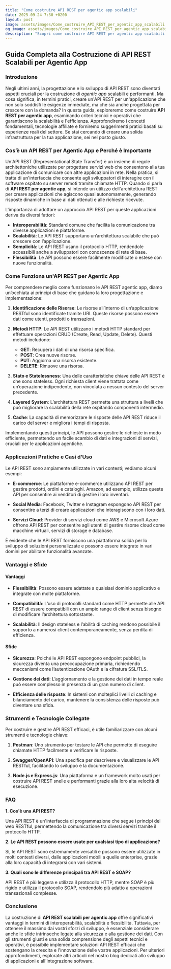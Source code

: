 ```yaml
---
title: "Come costruire API REST per agentic app scalabili"
date: 2025-09-24 7:30 +0200
layout: post
image: assets/images/Come_costruire_API_REST_per_agentic_app_scalabili.jpg
og_image: assets/images/Come_costruire_API_REST_per_agentic_app_scalabili.jpg
description: "Scopri come costruire API REST per agentic app scalabili: guida passo passo per uno sviluppo API efficiente e un'integrazione software impeccabile."
---
```


## Guida Completa alla Costruzione di API REST Scalabili per Agentic App

### Introduzione

Negli ultimi anni, la progettazione e lo sviluppo di API REST sono diventati aspetti cruciali per la costruzione di *agentic app* scalabili e performanti. Ma cosa significa, in termini pratici, creare un'API REST per un'applicazione che non solo soddisfi le esigenze immediate, ma che sia anche progettata per crescere con la domanda? In questa guida, esploreremo come costruire **API REST per agentic app**, esaminando criteri tecnici e operativi che garantiscono la scalabilità e l'efficienza. Approfondiremo i concetti fondamentali, tecnologie affiliate e forniremo suggerimenti pratici basati su esperienze reali del settore. Se stai cercando di creare una solida infrastruttura per la tua applicazione, sei nel posto giusto.

### Cos’è un API REST per Agentic App e Perché è Importante

Un'API REST (Representational State Transfer) è un insieme di regole architettoniche utilizzate per progettare servizi web che consentono alla tua applicazione di comunicare con altre applicazioni in rete. Nella pratica, si tratta di un'interfaccia che consente agli sviluppatori di interagire con il software ospitato su server remoti tramite chiamate HTTP. Quando si parla di **API REST per agentic app**, si intende un utilizzo dell'architettura REST per creare applicazioni che agiscono quasi autonomamente, generando risposte dinamiche in base ai dati ottenuti e alle richieste ricevute.

L'importanza di adottare un approccio API REST per queste applicazioni deriva da diversi fattori:

- **Interoperabilità**: Standard comune che facilita la comunicazione tra diverse applicazioni e piattaforme.
- **Scalabilità**: Le API REST supportano un’architettura scalabile che può crescere con l’applicazione.
- **Semplicità**: Le API REST usano il protocollo HTTP, rendendole accessibili anche a sviluppatori con conoscenze di rete di base.
- **Flessibilità**: Le API possono essere facilmente modificate o estese con nuove funzionalità.

### Come Funziona un'API REST per Agentic App

Per comprendere meglio come funzionano le API REST agentic app, diamo un’occhiata ai principi di base che guidano la loro progettazione e implementazione:

1. **Identificazione delle Risorse**: Le risorse all’interno di un’applicazione RESTful sono identificate tramite URI. Queste risorse possono essere dati come utenti, prodotti o transazioni.

2. **Metodi HTTP**: Le API REST utilizzano i metodi HTTP standard per effettuare operazioni CRUD (Create, Read, Update, Delete). Questi metodi includono:
   - **GET**: Recupera i dati di una risorsa specifica.
   - **POST**: Crea nuove risorse.
   - **PUT**: Aggiorna una risorsa esistente.
   - **DELETE**: Rimuove una risorsa.

3. **Stato e Statelessness**: Una delle caratteristiche chiave delle API REST è che sono stateless. Ogni richiesta client viene trattata come un’operazione indipendente, non vincolata a nessun contesto del server precedente.

4. **Layered System**: L’architettura REST permette una struttura a livelli che può migliorare la scalabilità della rete ospitando componenti intermedio.
   
5. **Cache**: La capacità di memorizzare le risposte delle API REST riduce il carico del server e migliora i tempi di risposta.

Implementando questi principi, le API possono gestire le richieste in modo efficiente, permettendo un facile scambio di dati e integrazioni di servizi, cruciali per le applicazioni agentiche.

### Applicazioni Pratiche e Casi d’Uso

Le API REST sono ampiamente utilizzate in vari contesti; vediamo alcuni esempi:

- **E-commerce**: Le piattaforme e-commerce utilizzano API REST per gestire prodotti, ordini e cataloghi. Amazon, ad esempio, utilizza queste API per consentire ai venditori di gestire i loro inventari.

- **Social Media**: Facebook, Twitter e Instagram espongono API REST per consentire a terzi di creare applicazioni che interagiscono con i loro dati.

- **Servizi Cloud**: Provider di servizi cloud come AWS e Microsoft Azure offrono API REST per consentire agli utenti di gestire risorse cloud come macchine virtuali, servizi di storage e database.

È evidente che le API REST forniscono una piattaforma solida per lo sviluppo di soluzioni personalizzate e possono essere integrate in vari domini per abilitare funzionalità avanzate.

### Vantaggi e Sfide

#### Vantaggi

- **Flessibilità**: Possono essere adattate a qualsiasi dominio applicativo e integrate con molte piattaforme.
  
- **Compatibilità**: L’uso di protocolli standard come HTTP permette alle API REST di essere compatibili con un ampio range di client senza bisogno di modificare l’architettura sottostante.

- **Scalabilità**: Il design stateless e l’abilità di caching rendono possibile il supporto a numerosi client contemporaneamente, senza perdita di efficienza.

#### Sfide

- **Sicurezza**: Poiché le API REST espongono endpoint pubblici, la sicurezza diventa una preoccupazione primaria, richiedendo meccanismi come l’autenticazione OAuth e la cifratura SSL/TLS.

- **Gestione dei dati**: L’aggiornamento e la gestione dei dati in tempo reale può essere complesso in presenza di un gran numero di client.

- **Efficienza delle risposte**: In sistemi con molteplici livelli di caching e bilanciamento del carico, mantenere la consistenza delle risposte può diventare una sfida.

### Strumenti e Tecnologie Collegate

Per costruire e gestire API REST efficaci, è utile familiarizzare con alcuni strumenti e tecnologie chiave:

1. **Postman**: Uno strumento per testare le API che permette di eseguire chiamate HTTP facilmente e verificare le risposte.

2. **Swagger/OpenAPI**: Una specifica per descrivere e visualizzare le API RESTful, facilitando lo sviluppo e la documentazione.

3. **Node.js e Express.js**: Una piattaforma e un framework molto usati per costruire API REST snelle e performanti grazie alla loro alta velocità di esecuzione.

### FAQ

**1. Cos'è una API REST?**

Una API REST è un'interfaccia di programmazione che segue i princìpi del web RESTful, permettendo la comunicazione tra diversi servizi tramite il protocollo HTTP.

**2. Le API REST possono essere usate per qualsiasi tipo di applicazione?**

Sì, le API REST sono estremamente versatili e possono essere utilizzate in molti contesti diversi, dalle applicazioni mobili a quelle enterprise, grazie alla loro capacità di integrarsi con vari sistemi.

**3. Quali sono le differenze principali tra API REST e SOAP?**

API REST è più leggera e utilizza il protocollo HTTP, mentre SOAP è più rigido e utilizza il protocollo SOAP, rendendolo più adatto a operazioni transazionali complesse.

### Conclusione

La costruzione di **API REST scalabili per agentic app** offre significativi vantaggi in termini di interoperabilità, scalabilità e flessibilità. Tuttavia, per ottenere il massimo dai vostri sforzi di sviluppo, è essenziale considerare anche le sfide intrinseche legate alla sicurezza e alla gestione dei dati. Con gli strumenti giusti e una solida comprensione degli aspetti tecnici e operativi, è possibile implementare soluzioni API REST efficaci che sostengano la crescita e l'innovazione delle vostre applicazioni. Per ulteriori approfondimenti, esplorate altri articoli nel nostro blog dedicati allo sviluppo di applicazioni e all'integrazione software.
